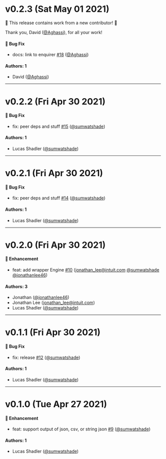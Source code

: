 # v0.2.3 (Sat May 01 2021)

:tada: This release contains work from a new contributor! :tada:

Thank you, David ([@Aghassi](https://github.com/Aghassi)), for all your work!

#### 🐛 Bug Fix

- docs: link to enquirer [#18](https://github.com/sumwatshade/enquirer-engine/pull/18) ([@Aghassi](https://github.com/Aghassi))

#### Authors: 1

- David ([@Aghassi](https://github.com/Aghassi))

---

# v0.2.2 (Fri Apr 30 2021)

#### 🐛 Bug Fix

- fix: peer deps and stuff [#15](https://github.com/sumwatshade/enquirer-engine/pull/15) ([@sumwatshade](https://github.com/sumwatshade))

#### Authors: 1

- Lucas Shadler ([@sumwatshade](https://github.com/sumwatshade))

---

# v0.2.1 (Fri Apr 30 2021)

#### 🐛 Bug Fix

- fix: peer deps and stuff [#14](https://github.com/sumwatshade/enquirer-engine/pull/14) ([@sumwatshade](https://github.com/sumwatshade))

#### Authors: 1

- Lucas Shadler ([@sumwatshade](https://github.com/sumwatshade))

---

# v0.2.0 (Fri Apr 30 2021)

#### 🚀 Enhancement

- feat: add wrapper Engine [#10](https://github.com/sumwatshade/enquirer-engine/pull/10) (jonathan_lee@intuit.com [@sumwatshade](https://github.com/sumwatshade) [@jonathanlee46](https://github.com/jonathanlee46))

#### Authors: 3

- Jonathan ([@jonathanlee46](https://github.com/jonathanlee46))
- Jonathan Lee (jonathan_lee@intuit.com)
- Lucas Shadler ([@sumwatshade](https://github.com/sumwatshade))

---

# v0.1.1 (Fri Apr 30 2021)

#### 🐛 Bug Fix

- fix: release [#12](https://github.com/sumwatshade/enquirer-engine/pull/12) ([@sumwatshade](https://github.com/sumwatshade))

#### Authors: 1

- Lucas Shadler ([@sumwatshade](https://github.com/sumwatshade))

---

# v0.1.0 (Tue Apr 27 2021)

#### 🚀 Enhancement

- feat: support output of json, csv, or string json [#9](https://github.com/sumwatshade/enquirer-engine/pull/9) ([@sumwatshade](https://github.com/sumwatshade))

#### Authors: 1

- Lucas Shadler ([@sumwatshade](https://github.com/sumwatshade))
